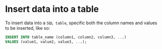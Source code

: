 # Insert data into a table

To insert data into a `SQL table`, specific both the column names and values to be inserted, like so:

```sql
INSERT INTO table_name (column1, column2, column3, ...)
VALUES (value1, value2, value3, ...);
```
